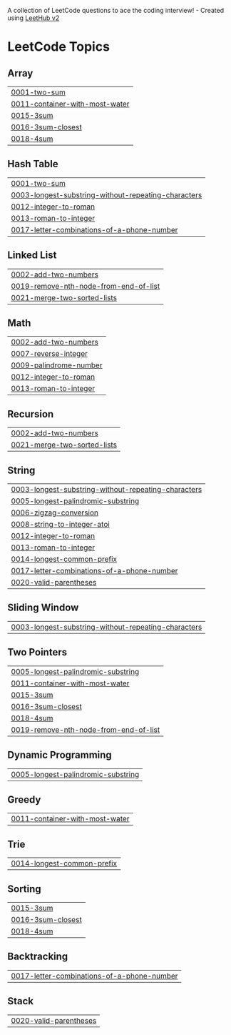 A collection of LeetCode questions to ace the coding interview! - Created using [LeetHub v2](https://github.com/arunbhardwaj/LeetHub-2.0)
<!---LeetCode Topics Start-->
# LeetCode Topics
## Array
|  |
| ------- |
| [0001-two-sum](https://github.com/athul911/Leetcode/tree/master/0001-two-sum) |
| [0011-container-with-most-water](https://github.com/athul911/Leetcode/tree/master/0011-container-with-most-water) |
| [0015-3sum](https://github.com/athul911/Leetcode/tree/master/0015-3sum) |
| [0016-3sum-closest](https://github.com/athul911/Leetcode/tree/master/0016-3sum-closest) |
| [0018-4sum](https://github.com/athul911/Leetcode/tree/master/0018-4sum) |
## Hash Table
|  |
| ------- |
| [0001-two-sum](https://github.com/athul911/Leetcode/tree/master/0001-two-sum) |
| [0003-longest-substring-without-repeating-characters](https://github.com/athul911/Leetcode/tree/master/0003-longest-substring-without-repeating-characters) |
| [0012-integer-to-roman](https://github.com/athul911/Leetcode/tree/master/0012-integer-to-roman) |
| [0013-roman-to-integer](https://github.com/athul911/Leetcode/tree/master/0013-roman-to-integer) |
| [0017-letter-combinations-of-a-phone-number](https://github.com/athul911/Leetcode/tree/master/0017-letter-combinations-of-a-phone-number) |
## Linked List
|  |
| ------- |
| [0002-add-two-numbers](https://github.com/athul911/Leetcode/tree/master/0002-add-two-numbers) |
| [0019-remove-nth-node-from-end-of-list](https://github.com/athul911/Leetcode/tree/master/0019-remove-nth-node-from-end-of-list) |
| [0021-merge-two-sorted-lists](https://github.com/athul911/Leetcode/tree/master/0021-merge-two-sorted-lists) |
## Math
|  |
| ------- |
| [0002-add-two-numbers](https://github.com/athul911/Leetcode/tree/master/0002-add-two-numbers) |
| [0007-reverse-integer](https://github.com/athul911/Leetcode/tree/master/0007-reverse-integer) |
| [0009-palindrome-number](https://github.com/athul911/Leetcode/tree/master/0009-palindrome-number) |
| [0012-integer-to-roman](https://github.com/athul911/Leetcode/tree/master/0012-integer-to-roman) |
| [0013-roman-to-integer](https://github.com/athul911/Leetcode/tree/master/0013-roman-to-integer) |
## Recursion
|  |
| ------- |
| [0002-add-two-numbers](https://github.com/athul911/Leetcode/tree/master/0002-add-two-numbers) |
| [0021-merge-two-sorted-lists](https://github.com/athul911/Leetcode/tree/master/0021-merge-two-sorted-lists) |
## String
|  |
| ------- |
| [0003-longest-substring-without-repeating-characters](https://github.com/athul911/Leetcode/tree/master/0003-longest-substring-without-repeating-characters) |
| [0005-longest-palindromic-substring](https://github.com/athul911/Leetcode/tree/master/0005-longest-palindromic-substring) |
| [0006-zigzag-conversion](https://github.com/athul911/Leetcode/tree/master/0006-zigzag-conversion) |
| [0008-string-to-integer-atoi](https://github.com/athul911/Leetcode/tree/master/0008-string-to-integer-atoi) |
| [0012-integer-to-roman](https://github.com/athul911/Leetcode/tree/master/0012-integer-to-roman) |
| [0013-roman-to-integer](https://github.com/athul911/Leetcode/tree/master/0013-roman-to-integer) |
| [0014-longest-common-prefix](https://github.com/athul911/Leetcode/tree/master/0014-longest-common-prefix) |
| [0017-letter-combinations-of-a-phone-number](https://github.com/athul911/Leetcode/tree/master/0017-letter-combinations-of-a-phone-number) |
| [0020-valid-parentheses](https://github.com/athul911/Leetcode/tree/master/0020-valid-parentheses) |
## Sliding Window
|  |
| ------- |
| [0003-longest-substring-without-repeating-characters](https://github.com/athul911/Leetcode/tree/master/0003-longest-substring-without-repeating-characters) |
## Two Pointers
|  |
| ------- |
| [0005-longest-palindromic-substring](https://github.com/athul911/Leetcode/tree/master/0005-longest-palindromic-substring) |
| [0011-container-with-most-water](https://github.com/athul911/Leetcode/tree/master/0011-container-with-most-water) |
| [0015-3sum](https://github.com/athul911/Leetcode/tree/master/0015-3sum) |
| [0016-3sum-closest](https://github.com/athul911/Leetcode/tree/master/0016-3sum-closest) |
| [0018-4sum](https://github.com/athul911/Leetcode/tree/master/0018-4sum) |
| [0019-remove-nth-node-from-end-of-list](https://github.com/athul911/Leetcode/tree/master/0019-remove-nth-node-from-end-of-list) |
## Dynamic Programming
|  |
| ------- |
| [0005-longest-palindromic-substring](https://github.com/athul911/Leetcode/tree/master/0005-longest-palindromic-substring) |
## Greedy
|  |
| ------- |
| [0011-container-with-most-water](https://github.com/athul911/Leetcode/tree/master/0011-container-with-most-water) |
## Trie
|  |
| ------- |
| [0014-longest-common-prefix](https://github.com/athul911/Leetcode/tree/master/0014-longest-common-prefix) |
## Sorting
|  |
| ------- |
| [0015-3sum](https://github.com/athul911/Leetcode/tree/master/0015-3sum) |
| [0016-3sum-closest](https://github.com/athul911/Leetcode/tree/master/0016-3sum-closest) |
| [0018-4sum](https://github.com/athul911/Leetcode/tree/master/0018-4sum) |
## Backtracking
|  |
| ------- |
| [0017-letter-combinations-of-a-phone-number](https://github.com/athul911/Leetcode/tree/master/0017-letter-combinations-of-a-phone-number) |
## Stack
|  |
| ------- |
| [0020-valid-parentheses](https://github.com/athul911/Leetcode/tree/master/0020-valid-parentheses) |
<!---LeetCode Topics End-->